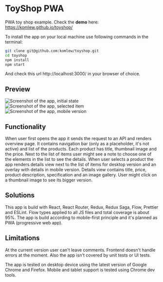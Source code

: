 # ToyShop PWA

PWA toy shop example. Check the **demo** here: https://komlew.github.io/toyshop/

To install the app on your local machine use following commands in the terminal:

```bash
git clone git@github.com:komlew/toyshop.git
cd toyshop
npm install
npm start
```

And check this url http://localhost:3000/ in your browser of choice.

## Preview

![Screenshot of the app, initial state](https://komlew.github.io/toyshop/01.png)
![Screenshot of the app, selected item](https://komlew.github.io/toyshop/02.png)
![Screenshot of the app, mobile version](https://komlew.github.io/toyshop/03.png)

## Functionality

When user first opens the app it sends the request to an API and renders overview page. It contains navigation bar (only as a placeholder, it's not active) and list of the products. Each product has title, thumbnail image and the price. Next to the list of items user might see a note to choose one of the elements in the list to see the details. When user selects a product the app renders details view next to the list of items for desktop version and an overlay with details in mobile version. Details view contains title, price, product description, specification and an image gallery. User might click on a thumbnail image to see its bigger version.

## Solutions

This app is build with React, React Router, Redux, Redux Saga, Flow, Prettier and ESLint. Flow types applied to all JS files and total coverage is about 95%. The app is build according to mobile-first principle and it's planned as PWA (progressive web app).

## Limitations

At the current version user can't leave comments. Frontend doesn't handle errors at the moment. Also the app isn't covered by unit tests or UI tests.

The app is tested on desktop device using the latest version of Google Chrome and Firefox. Mobile and tablet support is tested using Chrome dev tools.
